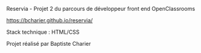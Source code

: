 Reservia - Projet 2 du parcours de développeur front end OpenClassrooms

https://bcharier.github.io/reservia/

Stack technique : HTML/CSS

Projet réalisé par Baptiste Charier